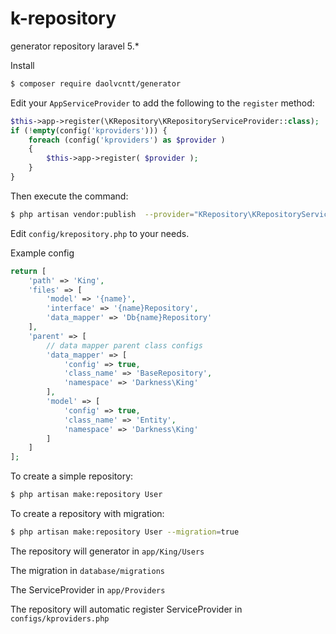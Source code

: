 # k-repository
generator repository laravel 5.*

Install

``` bash
$ composer require daolvcntt/generator
```

Edit your `AppServiceProvider` to add the following to the `register` method:

``` php
$this->app->register(\KRepository\KRepositoryServiceProvider::class);
if (!empty(config('kproviders'))) {
    foreach (config('kproviders') as $provider )
    {
        $this->app->register( $provider );
    }
}
```

Then execute the command:

``` bash
$ php artisan vendor:publish  --provider="KRepository\KRepositoryServiceProvider"
```

Edit `config/krepository.php` to your needs.

Example config

``` php
return [
    'path' => 'King',
    'files' => [
        'model' => '{name}',
        'interface' => '{name}Repository',
        'data_mapper' => 'Db{name}Repository'
    ],
    'parent' => [
        // data mapper parent class configs
        'data_mapper' => [
            'config' => true,
            'class_name' => 'BaseRepository',
            'namespace' => 'Darkness\King'
        ],
        'model' => [
            'config' => true,
            'class_name' => 'Entity',
            'namespace' => 'Darkness\King'
        ]
    ]
];
```

To create a simple repository:
``` bash
$ php artisan make:repository User
```
To create a repository with migration:
``` bash
$ php artisan make:repository User --migration=true
```
The repository will generator in `app/King/Users`

The migration in `database/migrations`

The ServiceProvider in `app/Providers`

The repository will automatic register ServiceProvider in `configs/kproviders.php`
